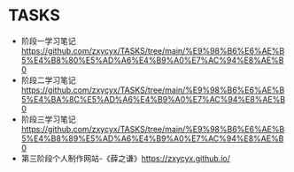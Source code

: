 # TASKS
* 阶段一学习笔记<https://github.com/zxycyx/TASKS/tree/main/%E9%98%B6%E6%AE%B5%E4%B8%80%E5%AD%A6%E4%B9%A0%E7%AC%94%E8%AE%B0>
* 阶段二学习笔记<https://github.com/zxycyx/TASKS/tree/main/%E9%98%B6%E6%AE%B5%E4%BA%8C%E5%AD%A6%E4%B9%A0%E7%AC%94%E8%AE%B0>
* 阶段三学习笔记<https://github.com/zxycyx/TASKS/tree/main/%E9%98%B6%E6%AE%B5%E4%B8%89%E5%AD%A6%E4%B9%A0%E7%AC%94%E8%AE%B0>
* 第三阶段个人制作网站-《薛之谦》<https://zxycyx.github.io/>
